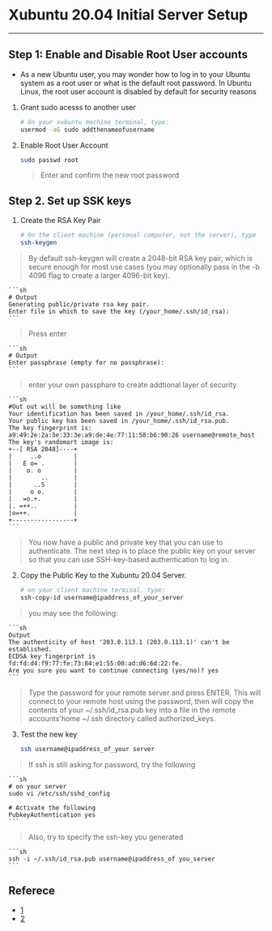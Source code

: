 # Xubuntu 20.04 Initial Server Setup 

-----------------------------------------------------
##  Step 1: Enable and Disable Root User accounts
* As a new Ubuntu user, you may wonder how to log in to your Ubuntu system as a root user or what is the default root password. In Ubuntu Linux, the root user account is disabled by default for security reasons

1. Grant sudo acesss to another user

    ```sh
    # On your xubuntu machine terminal, type:
    usermod -aG sudo addthenameofusername
    ```

2. Enable Root User Account

    ```sh
    sudo passwd root
    ```

    > Enter and confirm the new root password


## Step 2. Set up SSK keys

1. Create the RSA Key Pair

    ```sh
    # On the client machine (personal computer, not the server), type 
    ssh-keygen
    ```
> By default ssh-keygen will create a 2048-bit RSA key pair, which is secure enough for most use cases (you may optionally pass in the -b 4096 flag to create a larger 4096-bit key).

    ```sh 
    # Output
    Generating public/private rsa key pair.
    Enter file in which to save the key (/your_home/.ssh/id_rsa):
    ```
> Press enter 

    ```sh
    # Output
    Enter passphrase (empty for no passphrase):
    ```
> enter your own passphare to create addtional layer of security


    ```sh
    #Out out will be something like
    Your identification has been saved in /your_home/.ssh/id_rsa.
    Your public key has been saved in /your_home/.ssh/id_rsa.pub.
    The key fingerprint is:
    a9:49:2e:2a:5e:33:3e:a9:de:4e:77:11:58:b6:90:26 username@remote_host
    The key's randomart image is:
    +--[ RSA 2048]----+
    |     ..o         |
    |   E o= .        |
    |    o. o         |
    |        ..       |
    |      ..S        |
    |     o o.        |
    |   =o.+.         |
    |. =++..          |
    |o=++.            |
    +-----------------+
    ```
> You now have a public and private key that you can use to authenticate. The next step is to place the public key on your server so that you can use SSH-key-based authentication to log in.

2. Copy the Public Key to the Xubuntu 20.04 Server.

    ```sh
    # on your client machine terminal, type:
    ssh-copy-id username@ipaddress_of_your_server
    ```
> you may see the following:
    
    ```sh
    Output
    The authenticity of host '203.0.113.1 (203.0.113.1)' can't be established.
    ECDSA key fingerprint is fd:fd:d4:f9:77:fe:73:84:e1:55:00:ad:d6:6d:22:fe.
    Are you sure you want to continue connecting (yes/no)? yes
    ```
> Type the password for your remote server and press ENTER.
> This will connect to your remote host using the password, then will copy the contents of your ~/.ssh/id_rsa.pub key into a file in the remote accounts'home ~/.ssh directory called authorized_keys.


3. Test the new key

    ```sh
    ssh username@ipaddress_of_your server
    ```
> If ssh is still asking for password, try the following

    ```sh
    # on your server
    sudo vi /etc/ssh/sshd_config

    # Activate the following
    PubkeyAuthentication yes
    ```
> Also, try to specify the ssh-key you generated

    ```sh
    ssh -i ~/.ssh/id_rsa.pub username@ipaddress_of you_server
    ```







## Referece

* [1](https://linuxhandbook.com/things-to-do-after-installing-linux-server/) 
* [2](https://www.digitalocean.com/community/tutorials/how-to-set-up-ssh-keys-on-ubuntu-1804)


